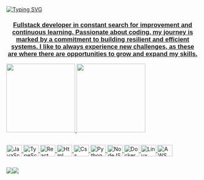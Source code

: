 <!-- Header Section -->
[![Typing SVG](https://readme-typing-svg.demolab.com?font=Fira+Code&pause=1000&color=F720EA&width=435&lines=%F0%9F%8C%90+Welcome+to+my+profile)](https://git.io/typing-svg)
<h3 align="center"><font face="Arial"><a href="[https://www.linkedin.com/in/gabriellysthefany-alves/](https://www.linkedin.com/in/gabriellysthefany-alves/)/" target="_blank" rel="noreferrer">Fullstack developer in constant search for improvement and continuous learning. Passionate about coding, my journey is marked by a commitment to building resilient and efficient systems. I like to always experience new challenges, as these are where there are opportunities to grow and expand my skills.</font></h3>
  
<!-- GitHub Infos -->
<div>
  <img height="180em" src="https://github-readme-stats.vercel.app/api?username=devGabyAlves&show_icons=true&theme=dracula&include_all_commits=true&count_private=true"/>
  <img height="180em" src="https://github-readme-stats.vercel.app/api/top-langs/?username=devGabyAlves&layout=compact&langs_count=16&theme=dracula"/>
</div>

##
<!-- Technologies Section -->
<div style="display: inline_block">
  <img align="center" height="30" width="40" src="https://cdn.jsdelivr.net/gh/devicons/devicon/icons/javascript/javascript-original.svg" title="JavaScript"/>
  <img align="center" height="30" width="40" src="https://cdn.jsdelivr.net/gh/devicons/devicon/icons/typescript/typescript-original.svg" title="TypeScript"/>
  <img align="center" height="30" width="40" src="https://cdn.jsdelivr.net/gh/devicons/devicon/icons/react/react-original.svg" title="React"/>
  <img align="center" height="30" width="40" src="https://cdn.jsdelivr.net/gh/devicons/devicon/icons/html5/html5-original-wordmark.svg" title="Html"/>
  <img align="center" height="30" width="40" src="https://cdn.jsdelivr.net/gh/devicons/devicon/icons/css3/css3-original-wordmark.svg" title="Css" />
  <img align="center" height="30" width="40" src="https://cdn.jsdelivr.net/gh/devicons/devicon/icons/python/python-original.svg" title="Python"/>
  <img align="center" height="30" width="40" src="https://cdn.jsdelivr.net/gh/devicons/devicon/icons/nodejs/nodejs-original-wordmark.svg" title="NodeJS"/>
  <img align="center" height="30" width="40" src="https://cdn.jsdelivr.net/gh/devicons/devicon/icons/docker/docker-original.svg" title="Docker"/>
  <img align="center" height="30" width="40" src="https://cdn.jsdelivr.net/gh/devicons/devicon/icons/linux/linux-original.svg" title="Linux"/>
  <img align="center" height="30" width="40" src="https://cdn.jsdelivr.net/gh/devicons/devicon/icons/amazonwebservices/amazonwebservices-original.svg" title="AWS Services"//>
</div>

##

<div >
  <a href="https://www.instagram.com/gabii_alves2/" target="_blanck"><img src="https://img.shields.io/badge/-Instagram-%23E4405F?style=for-the-badge&logo=instagram&logoColor=white" target="_blanck></a>
  <a href="mailto:gabriellysthefany.alves@gmail.com"><img src="https://img.shields.io/badge/Gmail-D14836?style=for-the-badge&logo=gmail&logoColor=white" target="_blanck></a>
  <a href="https://www.linkedin.com/in/gabriellysthefany-alves/" target="_blanck"><img src="https://img.shields.io/badge/-Linkedin-%2330077B5?style=for-the-badge&logo=instagram&logoColor=white" target="_blanck></a>                                               
</div>
                                                       
